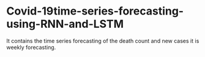 # Covid-19time-series-forecasting-using-RNN-and-LSTM
It contains the time series forecasting of the death count and new cases  it is weekly forecasting.
